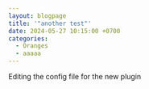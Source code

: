 ```yaml
---
layout: blogpage
title: '"another test"'
date: 2024-05-27 10:15:00 +0700
categories:
  - Oranges
  - aaaaa
---
```


Editing the config file for the new plugin
